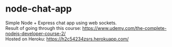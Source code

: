# node-chat-app

Simple Node + Express chat app using web sockets.<br>
Result of going through this course: https://www.udemy.com/the-complete-nodejs-developer-course-2/ <br>
Hosted on Heroku: https://h2c54234zsrs.herokuapp.com/

